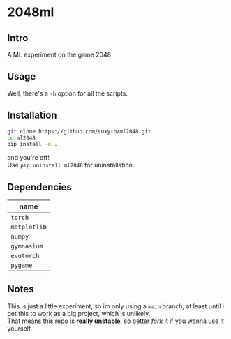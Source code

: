 # 2048ml

## Intro

A ML experiment on the game 2048

## Usage

Well, there's a `-h` option for all the scripts.

## Installation

```bash
git clone https://github.com/suxyio/ml2048.git
cd ml2048
pip install -e .
```

and you're off!  
Use `pip uninstall ml2048` for uninstallation.

## Dependencies

| name         |
| ------------ |
| `torch`      |
| `matplotlib` |
| `numpy`      |
| `gymnasium`  |
| `evotorch`   |
| `pygame`     |

## Notes

This is just a little experiment, so im only using a `main` branch, at least until i get this to work as a big project, which is unlikely.  
That means this repo is **really unstable**, so better _fork_ it if you wanna use it yourself.
